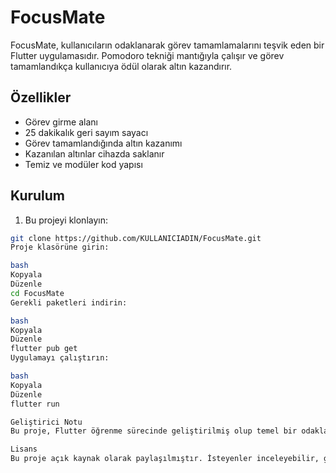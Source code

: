 # FocusMate

FocusMate, kullanıcıların odaklanarak görev tamamlamalarını teşvik eden bir Flutter uygulamasıdır. Pomodoro tekniği mantığıyla çalışır ve görev tamamlandıkça kullanıcıya ödül olarak altın kazandırır.

## Özellikler

- Görev girme alanı
- 25 dakikalık geri sayım sayacı
- Görev tamamlandığında altın kazanımı
- Kazanılan altınlar cihazda saklanır
- Temiz ve modüler kod yapısı

## Kurulum

1. Bu projeyi klonlayın:

```bash
git clone https://github.com/KULLANICIADIN/FocusMate.git
Proje klasörüne girin:

bash
Kopyala
Düzenle
cd FocusMate
Gerekli paketleri indirin:

bash
Kopyala
Düzenle
flutter pub get
Uygulamayı çalıştırın:

bash
Kopyala
Düzenle
flutter run

Geliştirici Notu
Bu proje, Flutter öğrenme sürecinde geliştirilmiş olup temel bir odaklanma aracı olarak tasarlanmıştır. İleride altınlarla tema açma, motivasyon cümleleri gösterme gibi özellikler eklenmesi planlanmaktadır.

Lisans
Bu proje açık kaynak olarak paylaşılmıştır. İsteyenler inceleyebilir, geliştirebilir veya katkıda bulunabilir.
